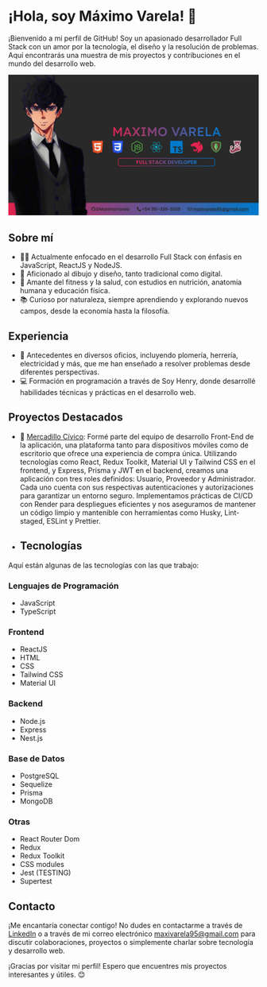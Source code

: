 # ¡Hola, soy Máximo Varela! 👋

¡Bienvenido a mi perfil de GitHub! Soy un apasionado desarrollador Full Stack con un amor por la tecnología, el diseño y la resolución de problemas. Aquí encontrarás una muestra de mis proyectos y contribuciones en el mundo del desarrollo web.

![Imagen](/image.png)

## Sobre mí

- 👨‍💻 Actualmente enfocado en el desarrollo Full Stack con énfasis en JavaScript, ReactJS y NodeJS.
- 🎨 Aficionado al dibujo y diseño, tanto tradicional como digital.
- 💪 Amante del fitness y la salud, con estudios en nutrición, anatomía humana y educación física.
- 📚 Curioso por naturaleza, siempre aprendiendo y explorando nuevos campos, desde la economía hasta la filosofía.

## Experiencia

- 💼 Antecedentes en diversos oficios, incluyendo plomería, herrería, electricidad y más, que me han enseñado a resolver problemas desde diferentes perspectivas.
- 💻 Formación en programación a través de Soy Henry, donde desarrollé habilidades técnicas y prácticas en el desarrollo web.

## Proyectos Destacados

- 🚀 [Mercadillo Cívico](https://mer-civ.onrender.com/): Formé parte del equipo de desarrollo Front-End de la aplicación, una plataforma tanto para dispositivos móviles como de escritorio que ofrece una experiencia de compra única. Utilizando tecnologías como React, Redux Toolkit, Material UI y Tailwind CSS en el frontend, y Express, Prisma y JWT en el backend, creamos una aplicación con tres roles definidos: Usuario, Proveedor y Administrador. Cada uno cuenta con sus respectivas autenticaciones y autorizaciones para garantizar un entorno seguro. Implementamos prácticas de CI/CD con Render para despliegues eficientes y nos aseguramos de mantener un código limpio y mantenible con herramientas como Husky, Lint-staged, ESLint y Prettier.

- ## Tecnologías

Aquí están algunas de las tecnologías con las que trabajo:

### Lenguajes de Programación

- JavaScript
- TypeScript

### Frontend

- ReactJS
- HTML
- CSS
- Tailwind CSS
- Material UI

### Backend

- Node.js
- Express
- Nest.js

### Base de Datos

- PostgreSQL
- Sequelize
- Prisma
- MongoDB

### Otras

- React Router Dom
- Redux
- Redux Toolkit
- CSS modules
- Jest (TESTING)
- Supertest

## Contacto

¡Me encantaría conectar contigo! No dudes en contactarme a través de [LinkedIn](https://www.linkedin.com/in/maximo-varela/) o a través de mi correo electrónico maxivarela95@gmail.com para discutir colaboraciones, proyectos o simplemente charlar sobre tecnología y desarrollo web.

¡Gracias por visitar mi perfil! Espero que encuentres mis proyectos interesantes y útiles. 😊
